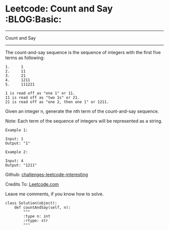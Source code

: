 # Leetcode: Count and Say     :BLOG:Basic:


---

Count and Say  

---

The count-and-say sequence is the sequence of integers with the first five terms as following:  

    1.     1
    2.     11
    3.     21
    4.     1211
    5.     111221

    1 is read off as "one 1" or 11.
    11 is read off as "two 1s" or 21.
    21 is read off as "one 2, then one 1" or 1211.

Given an integer n, generate the nth term of the count-and-say sequence.  

Note: Each term of the sequence of integers will be represented as a string.  

    Example 1:
    
    Input: 1
    Output: "1"

    Example 2:
    
    Input: 4
    Output: "1211"

Github: [challenges-leetcode-interesting](https://github.com/DennyZhang/challenges-leetcode-interesting/tree/master/count-and-say)  

Credits To: [Leetcode.com](https://leetcode.com/problems/count-and-say/description/)  

Leave me comments, if you know how to solve.  

    class Solution(object):
        def countAndSay(self, n):
            """
            :type n: int
            :rtype: str
            """